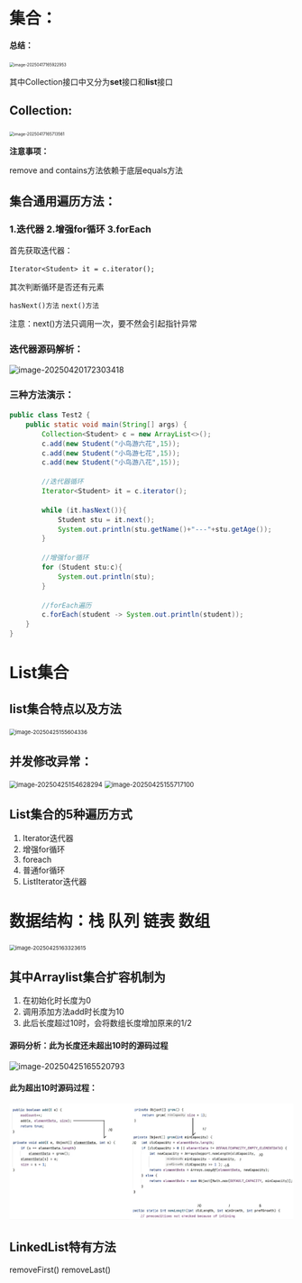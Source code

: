 # 集合：

**总结：**

<img src="https://gitee.com/icecat2233/picture/raw/master/20250417165937735.png" alt="image-20250417165922953" style="zoom:50%;" />

其中Collection接口中又分为**set**接口和**list**接口

## Collection:

<img src="https://gitee.com/icecat2233/picture/raw/master/20250417165721995.png" alt="image-20250417165713561" style="zoom:50%;" />

**注意事项：**

remove and contains方法依赖于底层equals方法

## 集合通用遍历方法：

### 1.迭代器  2.增强for循环  3.forEach

首先获取迭代器：

`Iterator<Student> it = c.iterator();`

其次判断循环是否还有元素

`hasNext()方法`    `next()方法`    

注意：next()方法只调用一次，要不然会引起指针异常

### 迭代器源码解析：

![image-20250420172303418](https://gitee.com/icecat2233/picture/raw/master/20250420172317333.png)

### **三种方法演示：**

```java
public class Test2 {
    public static void main(String[] args) {
        Collection<Student> c = new ArrayList<>();
        c.add(new Student("小鸟游六花",15));
        c.add(new Student("小鸟游七花",15));
        c.add(new Student("小鸟游八花",15));

        //迭代器循环
        Iterator<Student> it = c.iterator();

        while (it.hasNext()){
            Student stu = it.next();
            System.out.println(stu.getName()+"---"+stu.getAge());
        }

        //增强for循环
        for (Student stu:c){
            System.out.println(stu);
        }

        //forEach遍历
        c.forEach(student -> System.out.println(student));
    }
}
```

# List集合

## list集合特点以及方法

<img src="https://gitee.com/icecat2233/picture/raw/master/20250425155619805.png" alt="image-20250425155604336" style="zoom:67%;" />

## 并发修改异常：

<img src="https://gitee.com/icecat2233/picture/raw/master/20250425154636875.png" alt="image-20250425154628294" style="zoom: 80%;" />

<img src="https://gitee.com/icecat2233/picture/raw/master/20250425155719001.png" alt="image-20250425155717100" style="zoom:80%;" />

## List集合的5种遍历方式

1. Iterator迭代器
2. 增强for循环
3. foreach
4. 普通for循环
5. ListIterator迭代器

# 数据结构：栈 队列 链表 数组

<img src="https://gitee.com/icecat2233/picture/raw/master/20250425163326284.png" alt="image-20250425163323615" style="zoom: 67%;" />

## 其中Arraylist集合扩容机制为

1. 在初始化时长度为0
2. 调用添加方法add时长度为10
3. 此后长度超过10时，会将数组长度增加原来的1/2

#### **源码分析**：**此为长度还未超出10时的源码过程**

![image-20250425165520793](https://gitee.com/icecat2233/picture/raw/master/20250425165535349.png)

####          **此为超出10时源码过程**：

![image-20250425165743512](imgh/image-20250425165743512.png)

## LinkedList特有方法

removeFirst()   removeLast()
